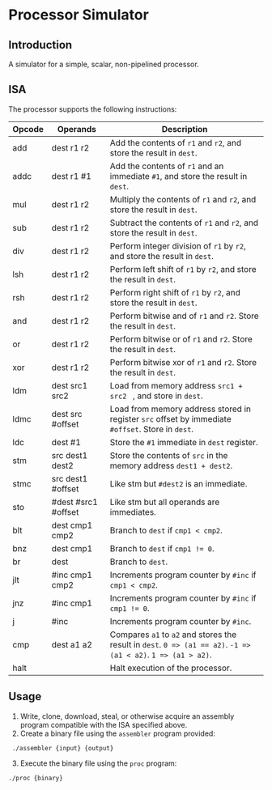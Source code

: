 # Processor Simulator
## Introduction

A simulator for a simple, scalar, non-pipelined processor.

## ISA

The processor supports the following instructions:

 Opcode |Operands  |  Description
---|---|---
 add | dest r1 r2 |Add the contents of ```r1``` and ```r2```, and store the result in ```dest```.
 addc| dest r1 #1| Add the contents of ``` r1 ``` and an immediate ```#1```, and store the result in ```dest```. 
 mul | dest r1 r2 | Multiply the contents of ``` r1 ``` and ```r2```, and store the result in ```dest```. 
 sub | dest r1 r2 | Subtract the contents of ``` r1 ``` and ```r2```, and store the result in ```dest```. 
 div | dest r1 r2 | Perform integer division of ```r1``` by ```r2```, and store the result in ```dest```.
 lsh | dest r1 r2 | Perform left shift of ```r1``` by ```r2```, and store the result in ```dest```.
 rsh | dest r1 r2 | Perform right shift of ```r1``` by ```r2```, and store the result in ```dest```.
 and | dest r1 r2 | Perform bitwise and  of ```r1``` and ```r2```. Store the result in ```dest```.
 or | dest r1 r2 | Perform bitwise or  of ```r1``` and ```r2```. Store the result in ```dest```.
 xor | dest r1 r2 | Perform bitwise xor  of ```r1``` and ```r2```. Store the result in ```dest```.
 ldm | dest src1 src2 | Load from memory address ```src1 + src2 ``` , and store in ```dest```.
 ldmc | dest src #offset | Load from memory address stored in register ```src``` offset by immediate ```#offset```. Store in ```dest```.
 ldc | dest #1 | Store the ```#1``` immediate in ```dest``` register.
stm | src dest1 dest2 | Store the contents of ```src``` in the memory address ```dest1 + dest2```.
stmc | src dest1 #offset | Like stm but ```#dest2``` is an immediate.
sto | #dest #src1 #offset | Like stm but all operands are immediates.
blt | dest cmp1 cmp2 | Branch to ```dest``` if ```cmp1 < cmp2```.
bnz | dest cmp1  | Branch to ```dest``` if ```cmp1 != 0```.
br | dest | Branch to ```dest```.
jlt | #inc cmp1 cmp2 | Increments program counter by ```#inc``` if ```cmp1 < cmp2```.
jnz | #inc cmp1 | Increments program counter by ```#inc``` if ```cmp1 != 0```.
j | #inc | Increments program counter by ```#inc```.
cmp | dest a1 a2 | Compares ```a1``` to ```a2``` and stores the result in ```dest```. ```0 => (a1 == a2)```. ```-1 => (a1 < a2)```. ```1 => (a1 > a2)```.
halt | | Halt execution of the processor.

## Usage

1. Write, clone, download, steal, or otherwise acquire an assembly program compatible with the ISA specified above.
2. Create a binary file using the ```assembler``` program provided:
```
 ./assembler {input} {output}
```
3. Execute the binary file using the ```proc``` program:
```
./proc {binary}
```